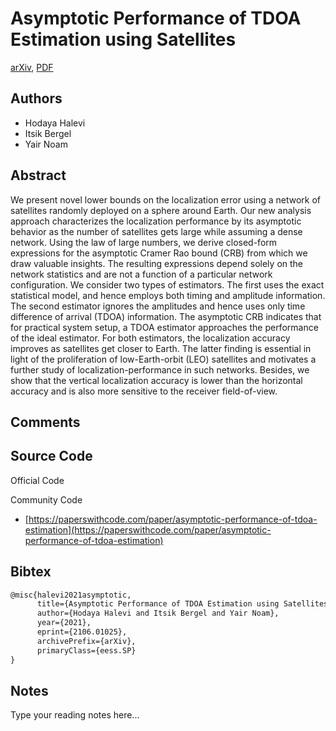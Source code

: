 
# Asymptotic Performance of TDOA Estimation using Satellites

[arXiv](https://arxiv.org/abs/2106.01025), [PDF](https://arxiv.org/pdf/2106.01025.pdf)

## Authors

- Hodaya Halevi
- Itsik Bergel
- Yair Noam

## Abstract

We present novel lower bounds on the localization error using a network of satellites randomly deployed on a sphere around Earth. Our new analysis approach characterizes the localization performance by its asymptotic behavior as the number of satellites gets large while assuming a dense network. Using the law of large numbers, we derive closed-form expressions for the asymptotic Cramer Rao bound (CRB) from which we draw valuable insights. The resulting expressions depend solely on the network statistics and are not a function of a particular network configuration. We consider two types of estimators. The first uses the exact statistical model, and hence employs both timing and amplitude information. The second estimator ignores the amplitudes and hence uses only time difference of arrival (TDOA) information. The asymptotic CRB indicates that for practical system setup, a TDOA estimator approaches the performance of the ideal estimator. For both estimators, the localization accuracy improves as satellites get closer to Earth. The latter finding is essential in light of the proliferation of low-Earth-orbit (LEO) satellites and motivates a further study of localization-performance in such networks. Besides, we show that the vertical localization accuracy is lower than the horizontal accuracy and is also more sensitive to the receiver field-of-view.

## Comments



## Source Code

Official Code



Community Code

- [https://paperswithcode.com/paper/asymptotic-performance-of-tdoa-estimation](https://paperswithcode.com/paper/asymptotic-performance-of-tdoa-estimation)

## Bibtex

```tex
@misc{halevi2021asymptotic,
      title={Asymptotic Performance of TDOA Estimation using Satellites}, 
      author={Hodaya Halevi and Itsik Bergel and Yair Noam},
      year={2021},
      eprint={2106.01025},
      archivePrefix={arXiv},
      primaryClass={eess.SP}
}
```

## Notes

Type your reading notes here...

